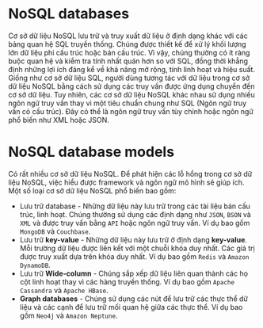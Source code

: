 # NoSQL databases
Cơ sở dữ liệu NoSQL lưu trữ và truy xuất dữ liệu ở định dạng khác với các bảng quan hệ SQL truyền thống. Chúng được thiết kế để xử lý khối lượng lớn dữ liệu phi cấu trúc hoặc bán cấu trúc. Vì vậy, chúng thường có ít ràng buộc quan hệ và kiểm tra tính nhất quán hơn so với SQL, đồng thời khẳng định những lợi ích đáng kể về khả năng mở rộng, tính linh hoạt và hiệu suất.\
Giống như cơ sở dữ liệu SQL, người dùng tương tác với dữ liệu trong cơ sở dữ liệu NoSQL bằng cách sử dụng các truy vấn được ứng dụng chuyển đến cơ sở dữ liệu. Tuy nhiên, các cơ sở dữ liệu NoSQL khác nhau sử dụng nhiều ngôn ngữ truy vấn thay vì một tiêu chuẩn chung như SQL (Ngôn ngữ truy vấn có cấu trúc). Đây có thể là ngôn ngữ truy vấn tùy chỉnh hoặc ngôn ngữ phổ biến như XML hoặc JSON.

# NoSQL database models
Có rất nhiều cơ sở dữ liệu NoSQL. Để phát hiện các lỗ hổng trong cơ sở dữ liệu NoSQL, việc hiểu được framework và ngôn ngữ mô hình sẽ giúp ích.\
Một số loại cơ sở dữ liệu NoSQL phổ biến bao gồm:
- Lưu trữ database - Những dữ liệu này lưu trữ trong các tài liệu bán cấu trúc, linh hoạt. Chúng thường sử dụng các định dạng như `JSON`, `BSON` và `XML` và được truy vấn bằng `API` hoặc ngôn ngữ truy vấn. Ví dụ bao gồm `MongoDB` và `Couchbase`.
- Lưu trữ **key-value** - Những dữ liệu này lưu trữ ở định dạng **key-value**. Mỗi trường dữ liệu được liên kết với một chuỗi khóa duy nhất. Các giá trị được truy xuất dựa trên khóa duy nhất. Ví dụ bao gồm `Redis` và `Amazon DynamoDB`.
- Lưu trữ **Wide-column** - Chúng sắp xếp dữ liệu liên quan thành các họ cột linh hoạt thay vì các hàng truyền thống. Ví dụ bao gồm `Apache Cassandra` và `Apache HBase`.
- **Graph databases** - Chúng sử dụng các nút để lưu trữ các thực thể dữ liệu và các cạnh để lưu trữ mối quan hệ giữa các thực thể. Ví dụ bao gồm `Neo4j` và `Amazon Neptune`.













